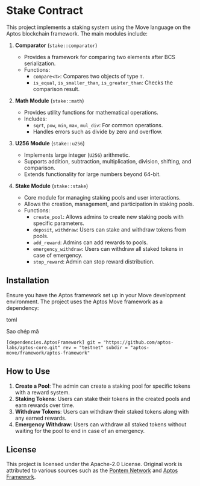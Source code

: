 # Stake Contract

This project implements a staking system using the Move language on the Aptos blockchain framework. The main modules include:

1.  **Comparator** (`stake::comparator`)
    
    *   Provides a framework for comparing two elements after BCS serialization.
    *   Functions:
        *   `compare<T>`: Compares two objects of type `T`.
        *   `is_equal`, `is_smaller_than`, `is_greater_than`: Checks the comparison result.
2.  **Math Module** (`stake::math`)
    
    *   Provides utility functions for mathematical operations.
    *   Includes:
        *   `sqrt`, `pow`, `min`, `max`, `mul_div`: For common operations.
        *   Handles errors such as divide by zero and overflow.
3.  **U256 Module** (`stake::u256`)
    
    *   Implements large integer (`U256`) arithmetic.
    *   Supports addition, subtraction, multiplication, division, shifting, and comparison.
    *   Extends functionality for large numbers beyond 64-bit.
4.  **Stake Module** (`stake::stake`)
    
    *   Core module for managing staking pools and user interactions.
    *   Allows the creation, management, and participation in staking pools.
    *   Functions:
        *   `create_pool`: Allows admins to create new staking pools with specific parameters.
        *   `deposit`, `withdraw`: Users can stake and withdraw tokens from pools.
        *   `add_reward`: Admins can add rewards to pools.
        *   `emergency_withdraw`: Users can withdraw all staked tokens in case of emergency.
        *   `stop_reward`: Admin can stop reward distribution.

## Installation

Ensure you have the Aptos framework set up in your Move development environment. The project uses the Aptos Move framework as a dependency:

toml

Sao chép mã

`[dependencies.AptosFramework] git = "https://github.com/aptos-labs/aptos-core.git" rev = "testnet" subdir = "aptos-move/framework/aptos-framework"`

## How to Use

1.  **Create a Pool**: The admin can create a staking pool for specific tokens with a reward system.
2.  **Staking Tokens**: Users can stake their tokens in the created pools and earn rewards over time.
3.  **Withdraw Tokens**: Users can withdraw their staked tokens along with any earned rewards.
4.  **Emergency Withdraw**: Users can withdraw all staked tokens without waiting for the pool to end in case of an emergency.

## License

This project is licensed under the Apache-2.0 License. Original work is attributed to various sources such as the [Pontem Network](https://github.com/pontem-network/U256) and [Aptos Framework](https://github.com/aptos-labs/aptos-core).
